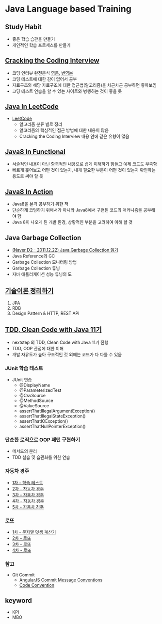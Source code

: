 # Java Language based Training

## Study Habit
- 좋은 학습 습관을 만들기
- 개인적인 학습 프로세스를 만들기

## [Cracking the Coding Interview](java-in-interview/README.md)
- 코딩 인터뷰 완전분석 [영문](https://www.crackingthecodinginterview.com/), [번역본](https://blog.insightbook.co.kr/2017/08/07/%ec%bd%94%eb%94%a9-%ec%9d%b8%ed%84%b0%eb%b7%b0-%ec%99%84%ec%a0%84-%eb%b6%84%ec%84%9d-189%ea%b0%80%ec%a7%80-%ed%94%84%eb%a1%9c%ea%b7%b8%eb%9e%98%eb%b0%8d-%eb%ac%b8%ec%a0%9c%ec%99%80-%ed%95%b4%eb%b2%95/)
- 코딩 테스트에 대한 감이 없어서 공부
- 자료구조와 해당 자료구조에 대한 접근법(알고리즘)을 차근차근 공부하면 좋아보임
- 코딩 테스트 연습을 할 수 있는 사이트와 병행하는 것이 좋을 듯

## [Java In LeetCode](java-in-leetCode/README.md)
- [LeetCode](https://leetcode.com/)
    - 알고리즘 분류 별로 정리
    - 알고리즘의 핵심적인 접근 방법에 대한 내용이 많음
    - Cracking the Coding Interview 내용 안에 같은 유형이 많음

## [Java8 In Functional](java8-in-functional/README.md)
- 서술적인 내용이 아닌 함축적인 내용으로 쉽게 이해하기 힘들고 예제 코드도 부족함
- 빠르게 훑어보고 어떤 것이 있는지, 내게 필요한 부분이 어떤 것이 있는지 확인하는 용도로 써야 할 듯

## [Java8 In Action](java8-in-action/README.md)
- Java8을 본격 공부하기 위한 책
- 단순하게 코딩하기 위해서가 아니라 Java8에서 구현된 코드의 매커니즘을 공부해야 함
- Java 8이 나오게 된 개발 환경, 상황적인 부분을 고려하여 이해 할 것

## Java Garbage Collection
- [(Naver D2 - 2011.12.22) Java Garbage Collection 읽기](https://www.notion.so/seokrae/Garbage-Collection-65857d2182e54d2eba7ee9e8c63818f4)
- Java Reference와 GC
- Garbage Collection 모니터링 방법
- Garbage Collection 튜닝
- 자바 애플리케이션 성능 튜닝의 도

## [기술이론 정리하기](https://www.notion.so/seokrae/b231ac0ef6cd406d9db051cf08050c58)
1. JPA
2. RDB
3. Design Pattern & HTTP, REST API

## [TDD, Clean Code with Java 11기](java-in-tdd/README.md)
- nextstep 의 TDD, Clean Code with Java 11기 진행
- TDD, OOP 관점에 대한 이해
- 개발 자유도가 높아 구조적인 것 외에는 코드가 다 다를 수 있음

### JUnit 학습 테스트
- JUnit 연습
    - @DisplayName
    - @ParameterizedTest
    - @CsvSource
    - @MethodSource
    - @ValueSource
    - assertThatIllegalArgumentException()
    - assertThatIllegalStateException()
    - assertThatIOException()
    - assertThatNullPointerException()

### 단순한 로직으로 OOP 패턴 구현하기
- 메서드의 분리
- TDD 실습 및 습관화를 위한 연습

### 자동차 경주
- [1차 - 학습 테스트](https://github.com/next-step/java-racingcar/pull/1847)
- [2차 - 자동차 경주](https://github.com/next-step/java-racingcar/pull/1914)
- [3차 - 자동차 경주](https://github.com/next-step/java-racingcar/pull/1960)
- [4차 - 자동차 경주](https://github.com/next-step/java-racingcar/pull/2013)
- [5차 - 자동차 경주](https://github.com/next-step/java-racingcar/pull/2037)

### 로또
- [1차 - 문자열 덧셈 계산기](https://github.com/next-step/java-lotto/pull/1242)
- [2차 - 로또](https://github.com/next-step/java-lotto/pull/1255)
- [3차 - 로또](https://github.com/next-step/java-lotto/pull/1261)
- [4차 - 로또](https://github.com/next-step/java-lotto/pull/1273)

### 참고
- Git Commit
    - [AngularJS Commit Message Conventions](https://gist.github.com/stephenparish/9941e89d80e2bc58a153)
    - [Code Convention](https://google.github.io/styleguide/javaguide.html)

## keyword
- KPI
- MBO
